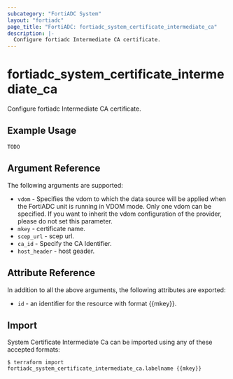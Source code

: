 ```yaml
---
subcategory: "FortiADC System"
layout: "fortiadc"
page_title: "FortiADC: fortiadc_system_certificate_intermediate_ca"
description: |-
  Configure fortiadc Intermediate CA certificate.
---
```


# fortiadc_system_certificate_intermediate_ca
Configure fortiadc Intermediate CA certificate.

## Example Usage
```hcl
TODO
```

## Argument Reference

The following arguments are supported:

* `vdom` - Specifies the vdom to which the data source will be applied when the FortiADC unit is running in VDOM mode. Only one vdom can be specified. If you want to inherit the vdom configuration of the provider, please do not set this parameter.
* `mkey` - certificate name.
* `scep_url` - scep url.
* `ca_id` - Specify the CA Identifier.
* `host_header` - host geader.

## Attribute Reference

In addition to all the above arguments, the following attributes are exported:
* `id` - an identifier for the resource with format {{mkey}}.

## Import
 System Certificate Intermediate Ca can be imported using any of these accepted formats:
```
$ terraform import fortiadc_system_certificate_intermediate_ca.labelname {{mkey}}
```
